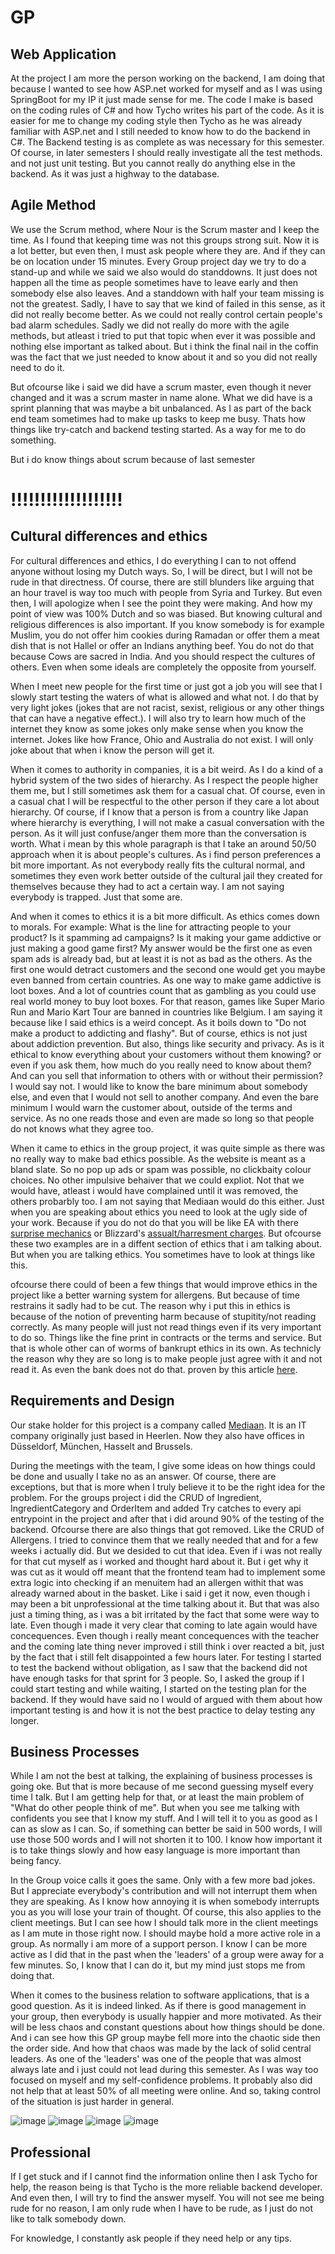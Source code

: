 # GP

## Web Application
At the project I am more the person working on the backend, I am doing that because I wanted to see how ASP.net worked for myself and as I was using SpringBoot for my IP it just made sense for me. The code I make is based on the coding rules of C# and how Tycho writes his part of the code. As it is easier for me to change my coding style then Tycho as he was already familiar with ASP.net and I still needed to know how to do the backend in C#. 
The Backend testing is as complete as was necessary for this semester. Of course, in later semesters I should really investigate all the test methods. and not just unit testing. But you cannot really do anything else in the backend. As it was just a highway to the database.

## Agile Method
We use the Scrum method, where Nour is the Scrum master and I keep the time. As I found that keeping time was not this groups strong suit. 
Now it is a lot better, but even then, I must ask people where they are. And if they can be on location under 15 minutes. 
Every Group project day we try to do a stand-up and while we said we also would do standdowns. It just does not happen all the time as people sometimes have to leave early and then somebody else also leaves. And a standdown with half your team missing is not the greatest.
Sadly, I have to say that we kind of failed in this sense, as it did not really become better. As we could not really control certain people's bad alarm schedules.
Sadly we did not really do more with the agile methods, but atleast i tried to put that topic when ever it was possible and nothing else important as talked about. 
But i think the final nail in the coffin was the fact that we just needed to know about it and so you did not really need to do it. 

But ofcourse like i said we did have a scrum master, even though it never changed and it was a scrum master in name alone. What we did have is a sprint planning that was maybe a bit unbalanced. As I as part of the back end team sometimes had to make up tasks to keep me busy. Thats how things like try-catch and backend testing started. As a way for me to do something. 

But i do know things about scrum because of last semester  
# !!!!!!!!!!!!!!!!!!!

## Cultural differences and ethics
For cultural differences and ethics, I do everything I can to not offend anyone without losing my Dutch ways. So, I will be direct, but I will not be rude in that directness. 
Of course, there are still blunders like arguing that an hour travel is way too much with people from Syria and Turkey. 
But even then, I will apologize when I see the point they were making. And how my point of view was 100% Dutch and so was biased.
But knowing cultural and religious differences is also important. If you know somebody is for example Muslim, you do not offer him cookies during Ramadan or offer them a meat dish that is not Hallel or offer an Indians anything beef. You do not do that because Cows are sacred in India. And you should respect the cultures of others. Even when some ideals are completely the opposite from yourself.

When I meet new people for the first time or just got a job you will see that I slowly start testing the waters of what is allowed and what not. I do that by very light jokes (jokes that are not racist, sexist, religious or any other things that can have a negative effect.). I will also try to learn how much of the internet they know as some jokes only make sense when you know the internet. Jokes like how France, Ohio and Australia do not exist. I will only joke about that when i know the person will get it. 

When it comes to authority in companies, it is a bit weird. As I do a kind of a hybrid system of the two sides of hierarchy. As I respect the people higher them me, but I still sometimes ask them for a casual chat. Of course, even in a casual chat I will be respectful to the other person if they care a lot about hierarchy. Of course, if I know that a person is from a country like Japan where hierarchy is everything, I will not make a casual conversation with the person. As it will just confuse/anger them more than the conversation is worth. What i mean by this whole paragraph is that I take an around 50/50 approach when it is about people's cultures. As i find person preferences a bit more important. As not everybody really fits the cultural normal, and sometimes they even work better outside of the cultural jail they created for themselves because they had to act a certain way. I am not saying everybody is trapped. Just that some are. 

And when it comes to ethics it is a bit more difficult. As ethics comes down to morals. For example: What is the line for attracting people to your product? 
Is it spamming ad campaigns? Is it making your game addictive or just making a good game first? My answer would be the first one as even spam ads is already bad, but at least it is not as bad as the others. As the first one would detract customers and the second one would get you maybe even banned from certain countries. As one way to make game addictive is loot boxes. And a lot of countries count that as gambling as you could use real world money to buy loot boxes. For that reason, games like Super Mario Run and Mario Kart Tour are banned in countries like Belgium. I am saying it because like I said ethics is a weird concept. As it boils down to "Do not make a product to addicting and flashy". 
But of course, ethics is not just about addiction prevention. But also, things like security and privacy. As is it ethical to know everything about your customers without them knowing? or even if you ask them, how much do you really need to know about them? And can you sell that information to others with or without their permission? I would say not. I would like to know the bare minimum about somebody else, and even that I would not sell to another company. And even the bare minimum I would warn the customer about, outside of the terms and service. As no one reads those and even are made so long so that people do not knows what they agree too.

When it came to ethics in the group project, it was quite simple as there was no really way to make bad ethics possible. As the website is meant as a bland slate. So no pop up ads or spam was possible, no clickbaity colour choices. No other impulsive behaiver that we could expliot. Not that we would have, atleast i would have complained until it was removed, the others probarbly too. I am not saying that Mediaan would do this either. Just when you are speaking about ethics you need to look at the ugly side of your work. Because if you do not do that you will be like EA with there [surprise mechanics](https://www.polygon.com/2019/6/21/18691760/ea-vp-loot-boxes-surprise-mechanics-ethical-enjoyable) or Blizzard's [assualt/harresment charges](https://www.theverge.com/2021/7/30/22602655/activision-blizzard-employees-accusations-allegations-lawsuit). But ofcourse these two examples are in a diffent section of ethics that i am talking about. But when you are talking ethics. You sometimes have to look at things like this.

ofcourse there could of been a few things that would improve ethics in the project like a better warning system for allergens. But because of time restrains it sadly had to be cut. The reason why i put this in ethics is because of the notion of preventing harm because of stupitity/not reading correctly. As many people will just not read things even if its very important to do so. Things like the fine print in contracts or the terms and service. But that is whole other can of worms of bankrupt ethics in its own. As technicly the reason why they are so long is to make people just agree with it and not read it. As even the bank does not do that. proven by this article [here](https://medium.com/illumination-curated/one-man-turned-tables-on-bank-and-got-best-credit-card-ever-18fb0b718855).
## Requirements and Design
Our stake holder for this project is a company called [Mediaan](https://mediaan.com/). It is an IT company originally just based in Heerlen. Now they also have offices in Düsseldorf, München, Hasselt and Brussels.

During the meetings with the team, I give some ideas on how things could be done and usually I take no as an answer. Of course, there are exceptions, but that is more when I truly believe it to be the right idea for the problem. 
For the groups project i did the CRUD of Ingredient, IngredientCategory and OrderItem and added Try catches to every api entrypoint in the project and after that i did around 90% of the testing of the backend. Ofcourse there are also things that got removed. Like the CRUD of Allergens. I tried to convince them that we really needed that and for a few weeks i actually did. But we desided to cut that idea. Even if i was not really for that cut myself as i worked and thought hard about it. 
But i get why it was cut as it would off meant that the frontend team had to implement some extra logic into checking if an menuitem had an allergen withit that was already warned about in the basket. Like i said i get it now, even though i may been a bit unprofessional at the time talking about it. But that was also just a timing thing, as i was a bit irritated by the fact that some were way to late. Even though i made it very clear that coming to late again would have concequences. Even though i really  meant concequences with the teacher and the coming late thing never improved i still think i over reacted a bit, just by the fact that i still felt disappointed a few hours later. 
For testing I started to test the backend without obligation, as I saw that the backend did not have enough tasks for that sprint for 3 people. So, I asked the group if I could start testing and while waiting, I started on the testing plan for the backend. If they would have said no I would of argued with them about how important testing is and how it is not the best practice to delay testing any longer.

## Business Processes
While I am not the best at talking, the explaining of business processes is going oke. But that is more because of me second guessing myself every time I talk. But I am getting help for that, or at least the main problem of "What do other people think of me". But when you see me talking with confidents you see that I know my stuff. And I will tell it to you as good as I can as slow as I can. So, if something can better be said in 500 words, I will use those 500 words and I will not shorten it to 100. I know how important it is to take things slowly and how easy language is more important than being fancy. 

In the Group voice calls it goes the same. Only with a few more bad jokes. But I appreciate everybody's contribution and will not interrupt them when they are speaking. As I know how annoying it is when somebody interrupts you as you will lose your train of thought. Of course, this also applies to the client meetings. 
But I can see how I should talk more in the client meetings as I am mute in those right now.
I should maybe hold a more active role in a group. As normally i am more of a support person. I know I can be more active as I did that in the past when the 'leaders' of a group were away for a few minutes. So, I know that I can do it, but my mind just stops me from doing that.

When it comes to the business relation to software applications, that is a good question. As it is indeed linked. As if there is good management in your group, then everybody is usually happier and more motivated. As their will be less chaos and constant questions about how things should be done. And i can see how this GP group maybe fell more into the chaotic side then the order side. And how that chaos was made by the lack of solid central leaders. As one of the 'leaders' was one of the people that was almost always late and i just could not lead during this semester. As I was way too focused on myself and my self-confidence problems. It probably also did not help that at least 50% of all meeting were online. And so, taking control of the situation is just harder in general.

![image](https://user-images.githubusercontent.com/90248008/173416676-0cf4ed4f-92a0-4379-bcdc-79d12fa15ccc.png)
![image](https://user-images.githubusercontent.com/90248008/173416911-1077125c-3587-47be-9080-60515ae9857c.png)
![image](https://user-images.githubusercontent.com/90248008/173416865-e8ccf1c3-52c1-4b78-b27b-38828378a4d4.png)
![image](https://user-images.githubusercontent.com/90248008/173416965-9fdf83e2-2499-4173-b908-7cd750b3abef.png)


## Professional
If I get stuck and if I cannot find the information online then I ask Tycho for help, the reason being is that Tycho is the more reliable backend developer. 
And even then, I will try to find the answer myself. You will not see me being rude for no reason, I am only rude when I have to be rude, as I just do not like to talk somebody down. 

For knowledge, I constantly ask people if they need help or any tips.



